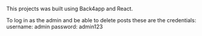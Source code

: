 This projects was built using Back4app and React.

To log in as the admin and be able to delete posts these are the credentials:
                                    username: admin
                                    password: admin123